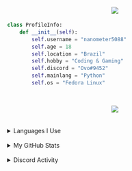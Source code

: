 

<p align="center">
    <img src="https://readme-typing-svg.herokuapp.com?color=%237848E6&center=true&lines=Hi+there!+Welcome+to+my+profile!">
</p>

```py
class ProfileInfo:
    def __init__(self):
        self.username = "nanometer5088"
        self.age = 18
        self.location = "Brazil"
        self.hobby = "Coding & Gaming"
        self.discord = "Ovo#9452"
        self.mainlang = "Python"
        self.os = "Fedora Linux"
  ```

<!-- def site():
    return "https://example.com"
    
def project():
    return "https://example.com" -->

<br>
<p align="center">
    <kbd>
        <img src="https://media.tenor.com/87F-ga-VtA0AAAAC/anime-chill.gif"></img>
    </kbd>
</p>
<br>
<details>
    <summary>Languages I Use</summary>
    <br>
    <p align="center">
        <img align="center" alt="Python" height="60" width="80" src="https://raw.githubusercontent.com/devicons/devicon/master/icons/python/python-original-wordmark.svg">
        <img align="center" alt="R" height="60" width="80" src="https://raw.githubusercontent.com/devicons/devicon/master/icons/r/r-original.svg">
        <img align="center" alt="Linux" height="60" width="80" src="https://raw.githubusercontent.com/devicons/devicon/master/icons/linux/linux-original.svg">
        <img align="center" alt="Arduino" height="60" width="80" src="https://raw.githubusercontent.com/devicons/devicon/master/icons/arduino/arduino-original-wordmark.svg">
        <img align="center" alt="C" height="60" width="80" src="https://raw.githubusercontent.com/devicons/devicon/master/icons/c/c-original.svg">
        <img align="center" alt="Java" height="60" width="80" src="https://raw.githubusercontent.com/devicons/devicon/master/icons/java/java-original-wordmark.svg">
        <img align="center" alt="Assembly" height="60" width="80" src="https://user-images.githubusercontent.com/103866722/177873824-ac727cae-29d5-406d-87de-93bb2bf21f02.png">
    </p>
</details>
<br>
<details>
    <summary>My GitHub Stats</summary>
    <br>
    <p align="center">
        <img width="300px" height="120px" src="https://github-readme-stats.vercel.app/api?username=nanometer5088&show_icons=true&theme=dracula&include_all_commits=true"></img>
        <img width="300px" height="120px" src="https://github-readme-stats.vercel.app/api/top-langs/?username=nanometer5088&layout=compact&theme=dracula"></img>
    </p>
    <p align="center">
        <img width="300px" height="120px" src="https://github-readme-streak-stats.herokuapp.com/?user=nanometer5088&theme=dracula"></img>
    </p>
<div> 

  ![Snake animation](https://raw.githubusercontent.com/nanometer5088/nanometer5088/output/github-contribution-grid-snake.svg)

</div>
</details>
<br>
<details>
    <summary>Discord Activity</summary>
    <p align="center">
        <a href="https://discord.com/users/614604435443810306">
            <img src="https://lanyard.cnrad.dev/api/614604435443810306"></img>
        </a>
    </p>
</details>

